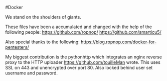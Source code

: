 #Docker

We stand on the shoulders of giants.

These files have been a accumulated and changed with the help of the following people:
https://github.com/ropnop/
https://github.com/smarticu5/

Also special thanks to the following:
https://blog.ropnop.com/docker-for-pentesters/

My biggest contribution is the pythonhttp which integrates an nginx reverse proxy to the HTTP uploader https://github.com/touilleMan wrote. This uses SSL on 443 and unencrypted over port 80. Also locked behind user set username and password.
